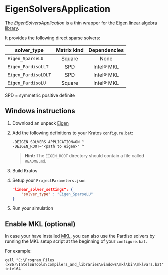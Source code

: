 # EigenSolversApplication

The *EigenSolversApplication* is a thin wrapper for the [Eigen linear algebra library](http://eigen.tuxfamily.org/index.php?title=Main_Page).

It provides the following direct sparse solvers:

| solver_type         | Matrix kind | Dependencies |
|---------------------|:-----------:|:------------:|
| `Eigen_SparseLU`    | Square      | None         |
| `Eigen_PardisoLLT`  | SPD         | Intel® MKL   |
| `Eigen_PardisoLDLT` | SPD         | Intel® MKL   |
| `Eigen_PardisoLU`   | Square      | Intel® MKL   |

SPD = symmetric positive definite

## Windows instructions

1. Download an unpack [Eigen](http://bitbucket.org/eigen/eigen/get/3.3.4.zip)

2. Add the following definitions to your Kratos `configure.bat`:

    ```batch
    -DEIGEN_SOLVERS_APPLICATION=ON ^
    -DEIGEN_ROOT="<path to eigen>" ^
    ```

    > **Hint:** The `EIGEN_ROOT` directory should contain a file called `README.md`.

3. Build Kratos

4. Setup your `ProjectParameters.json`

    ```json
    "linear_solver_settings": {
        "solver_type" : "Eigen_SparseLU"
    }
    ```

5. Run your simulation

## Enable MKL (optional)

In case your have installed [MKL](https://software.intel.com/en-us/mkl), you can also use the Pardiso solvers by running the MKL setup script at the beginning of your `configure.bat`.

For example:

```batch
call "C:\Program Files (x86)\IntelSWTools\compilers_and_libraries\windows\mkl\bin\mklvars.bat" intel64
```